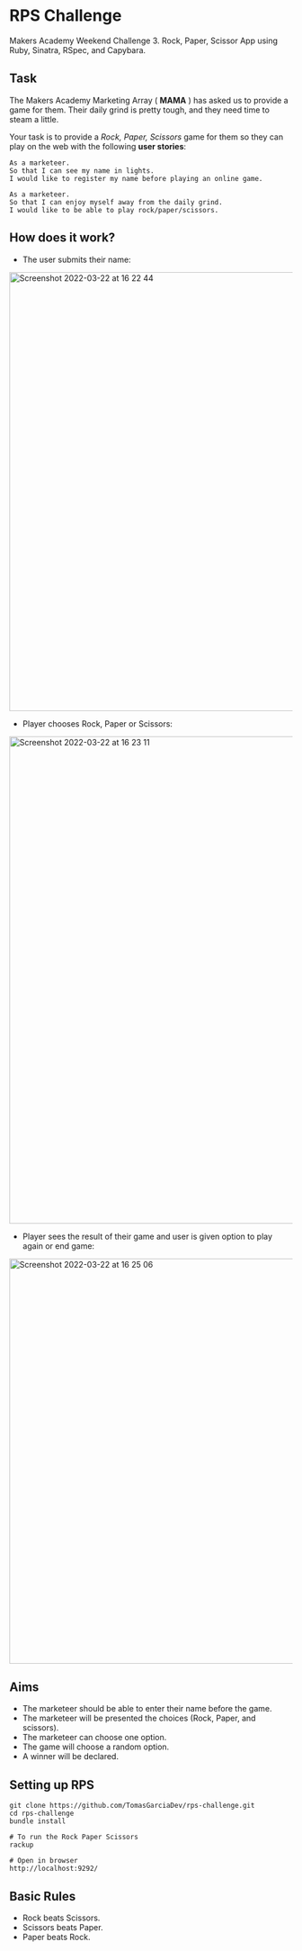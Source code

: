 
# RPS Challenge
Makers Academy Weekend Challenge 3. Rock, Paper, Scissor App using Ruby, Sinatra, RSpec, and Capybara.

Task
----
The Makers Academy Marketing Array ( **MAMA** ) has asked us to provide a game for them. Their daily grind is pretty tough, and they need time to steam a little.

Your task is to provide a _Rock, Paper, Scissors_ game for them so they can play on the web with the following **user stories**:

```
As a marketeer.
So that I can see my name in lights.
I would like to register my name before playing an online game.

As a marketeer.
So that I can enjoy myself away from the daily grind.
I would like to be able to play rock/paper/scissors.
```

How does it work?
---
* The user submits their name:
<img width="780" alt="Screenshot 2022-03-22 at 16 22 44" src="https://user-images.githubusercontent.com/86299300/159517164-f091c023-3eef-4910-9511-dcc741a871b8.png">

* Player chooses Rock, Paper or Scissors:
<img width="866" alt="Screenshot 2022-03-22 at 16 23 11" src="https://user-images.githubusercontent.com/86299300/159517300-bd6626e7-463d-417c-8384-2406112dc3c1.png">

* Player sees the result of their game and user is given option to play again or end game:
<img width="720" alt="Screenshot 2022-03-22 at 16 25 06" src="https://user-images.githubusercontent.com/86299300/159517748-51d113f3-3b2f-443b-9efd-209f07dfd6a8.png">

Aims
---
* The marketeer should be able to enter their name before the game.
* The marketeer will be presented the choices (Rock, Paper, and scissors).
* The marketeer can choose one option.
* The game will choose a random option.
* A winner will be declared.

Setting up RPS
-----
```
git clone https://github.com/TomasGarciaDev/rps-challenge.git
cd rps-challenge
bundle install

# To run the Rock Paper Scissors
rackup

# Open in browser
http://localhost:9292/
```

Basic Rules
---
* Rock beats Scissors.
* Scissors beats Paper.
* Paper beats Rock.
